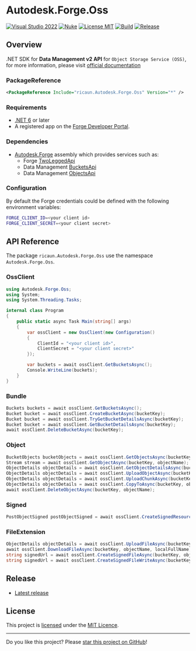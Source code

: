 # Autodesk.Forge.Oss

[![Visual Studio 2022](https://img.shields.io/badge/Visual%20Studio-2022-blue)](../..)
[![Nuke](https://img.shields.io/badge/Nuke-Build-blue)](https://nuke.build/)
[![License MIT](https://img.shields.io/badge/License-MIT-blue.svg)](LICENSE)
[![Build](../../actions/workflows/Build.yml/badge.svg)](../../actions)
[![Release](https://img.shields.io/nuget/v/ricaun.Autodesk.Forge.Oss?logo=nuget&label=release&color=blue)](https://www.nuget.org/packages/ricaun.Autodesk.Forge.Oss)

## Overview

.NET SDK for **Data Management v2 API** for `Object Storage Service (OSS)`, for more information, please visit  [official documentation](https://aps.autodesk.com/en/docs/data/v2)

### PackageReference
```xml
<PackageReference Include="ricaun.Autodesk.Forge.Oss" Version="*" />
```

### Requirements

- [.NET 6](https://dotnet.microsoft.com/en-us/download/dotnet/6.0) or later
- A registered app on the [Forge Developer Portal](http://forge.autodesk.com). 

### Dependencies

- [Autodesk.Forge](https://github.com/Autodesk-Forge/forge-api-dotnet-client) assembly which provides services such as: 
    - Forge [TwoLeggedApi](https://github.com/Autodesk-Forge/forge-api-dotnet-client/blob/master/src/Autodesk.Forge/Api/TwoLeggedApi.cs)
    - Data Management [BucketsApi](https://github.com/Autodesk-Forge/forge-api-dotnet-client/blob/master/src/Autodesk.Forge/Api/BucketsApi.cs)
    - Data Management [ObjectsApi](https://github.com/Autodesk-Forge/forge-api-dotnet-client/blob/master/src/Autodesk.Forge/Api/ObjectsApi.cs)

### Configuration

By default the Forge credentials could be defined with the following environment variables:

```bash
FORGE_CLIENT_ID=<your client id>
FORGE_CLIENT_SECRET=<your client secret>
```

## API Reference

The package `ricaun.Autodesk.Forge.Oss` use the namespace `Autodesk.Forge.Oss`.

### OssClient
```csharp
using Autodesk.Forge.Oss;
using System;
using System.Threading.Tasks;

internal class Program
{
    public static async Task Main(string[] args)
    {
        var ossClient = new OssClient(new Configuration()
        {
            ClientId = "<your client id>",
            ClientSecret = "<your client secret>"
        });

        var buckets = await ossClient.GetBucketsAsync();
        Console.WriteLine(buckets);
    }
}
```

### Bundle 
```csharp
Buckets buckets = await ossClient.GetBucketsAsync();
Bucket bucket = await ossClient.CreateBucketAsync(bucketKey);
Bucket bucket = await ossClient.TryGetBucketDetailsAsync(bucketKey);
Bucket bucket = await ossClient.GetBucketDetailsAsync(bucketKey);
await ossClient.DeleteBucketAsync(bucketKey);
```

### Object 
```csharp
BucketObjects bucketObjects = await ossClient.GetObjectsAsync(bucketKey);
Stream stream = await ossClient.GetObjectAsync(bucketKey, objectName);
ObjectDetails objectDetails = await ossClient.GetObjectDetailsAsync(bucketKey, objectName);
ObjectDetails objectDetails = await ossClient.UploadObjectAsync(bucketKey, objectName);
ObjectDetails objectDetails = await ossClient.UploadChunkAsync(bucketKey, objectName);
ObjectDetails objectDetails = await ossClient.CopyToAsync(bucketKey, objectName, newObjectName);
await ossClient.DeleteObjectAsync(bucketKey, objectName);
```

### Signed 
```csharp
PostObjectSigned postObjectSigned = await ossClient.CreateSignedResourceAsync(bucketKey, objectName, postBucketsSigned);
```

### FileExtension 
```csharp
ObjectDetails objectDetails = await ossClient.UploadFileAsync(bucketKey, objectName, localFullName);
await ossClient.DownloadFileAsync(bucketKey, objectName, localFullName);
string signedUrl = await ossClient.CreateSignedFileAsync(bucketKey, objectName);
string signedUrl = await ossClient.CreateSignedFileWriteAsync(bucketKey, objectName);
```

## Release

* [Latest release](../../releases/latest)

## License

This project is [licensed](LICENSE) under the [MIT Licence](https://en.wikipedia.org/wiki/MIT_License).

---

Do you like this project? Please [star this project on GitHub](../../stargazers)!